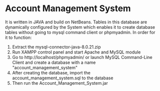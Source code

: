 # Account Management System 
It is written in JAVA and build on NetBeans.
Tables in this database are dynamically configured by the System which enables it to create database tables without going to mysql command client or phpmyadmin.
In order for it to function:
1. Extract the mysql-connector-java-8.0.21.zip
2. Run XAMPP control panel and start Apache and MySQL module
3. Go to http://localhost/phpmyadmin/ or launch MySQL Command-Line Client and create a database with a name "account_management_system"
4. After creating the database, import the account_management_system.sql to the database
5. Then run the Account_Management_System.jar
